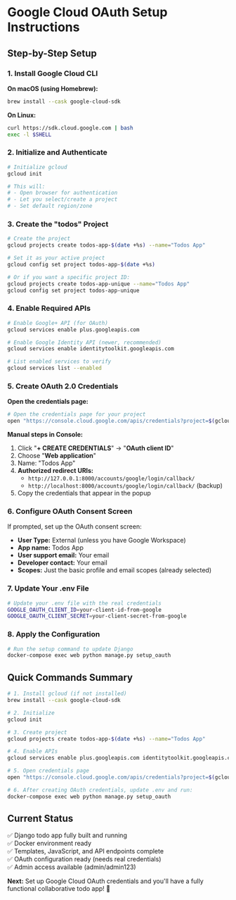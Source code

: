# Google Cloud OAuth Setup Instructions

## Step-by-Step Setup

### 1. Install Google Cloud CLI

**On macOS (using Homebrew):**
```bash
brew install --cask google-cloud-sdk
```

**On Linux:**
```bash
curl https://sdk.cloud.google.com | bash
exec -l $SHELL
```

### 2. Initialize and Authenticate
```bash
# Initialize gcloud
gcloud init

# This will:
# - Open browser for authentication
# - Let you select/create a project
# - Set default region/zone
```

### 3. Create the "todos" Project
```bash
# Create the project
gcloud projects create todos-app-$(date +%s) --name="Todos App"

# Set it as your active project
gcloud config set project todos-app-$(date +%s)

# Or if you want a specific project ID:
gcloud projects create todos-app-unique --name="Todos App"
gcloud config set project todos-app-unique
```

### 4. Enable Required APIs
```bash
# Enable Google+ API (for OAuth)
gcloud services enable plus.googleapis.com

# Enable Google Identity API (newer, recommended)
gcloud services enable identitytoolkit.googleapis.com

# List enabled services to verify
gcloud services list --enabled
```

### 5. Create OAuth 2.0 Credentials

**Open the credentials page:**
```bash
# Open the credentials page for your project
open "https://console.cloud.google.com/apis/credentials?project=$(gcloud config get-value project)"
```

**Manual steps in Console:**
1. Click "**+ CREATE CREDENTIALS**" → "**OAuth client ID**"
2. Choose "**Web application**"
3. Name: "Todos App"
4. **Authorized redirect URIs:** 
   - `http://127.0.0.1:8000/accounts/google/login/callback/`
   - `http://localhost:8000/accounts/google/login/callback/` (backup)
5. Copy the credentials that appear in the popup

### 6. Configure OAuth Consent Screen
If prompted, set up the OAuth consent screen:
- **User Type:** External (unless you have Google Workspace)
- **App name:** Todos App
- **User support email:** Your email
- **Developer contact:** Your email
- **Scopes:** Just the basic profile and email scopes (already selected)

### 7. Update Your .env File
```bash
# Update your .env file with the real credentials
GOOGLE_OAUTH_CLIENT_ID=your-client-id-from-google
GOOGLE_OAUTH_CLIENT_SECRET=your-client-secret-from-google
```

### 8. Apply the Configuration
```bash
# Run the setup command to update Django
docker-compose exec web python manage.py setup_oauth
```

## Quick Commands Summary

```bash
# 1. Install gcloud (if not installed)
brew install --cask google-cloud-sdk

# 2. Initialize
gcloud init

# 3. Create project
gcloud projects create todos-app-$(date +%s) --name="Todos App"

# 4. Enable APIs
gcloud services enable plus.googleapis.com identitytoolkit.googleapis.com

# 5. Open credentials page
open "https://console.cloud.google.com/apis/credentials?project=$(gcloud config get-value project)"

# 6. After creating OAuth credentials, update .env and run:
docker-compose exec web python manage.py setup_oauth
```

## Current Status
✅ Django todo app fully built and running  
✅ Docker environment ready  
✅ Templates, JavaScript, and API endpoints complete  
✅ OAuth configuration ready (needs real credentials)  
✅ Admin access available (admin/admin123)  

**Next:** Set up Google Cloud OAuth credentials and you'll have a fully functional collaborative todo app! 🚀